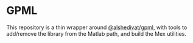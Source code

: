 
# GPML

This repository is a thin wrapper around [@alshedivat/gpml](https://github.com/alshedivat/gpml.git), with tools to add/remove the library from the Matlab path, and build the Mex utilities.

